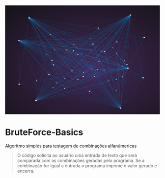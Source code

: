 ![](BruteForce-Basics.png)

# BruteForce-Basics

  Algorítmo simples para testagem de combinações alfanúmericas
  
  >O código solicita ao usuário uma entrada de texto que será comparada com as combinações geradas pelo programa.
  Se a combinação for igual a entrada o programa imprime o valor gerado e encerra.
